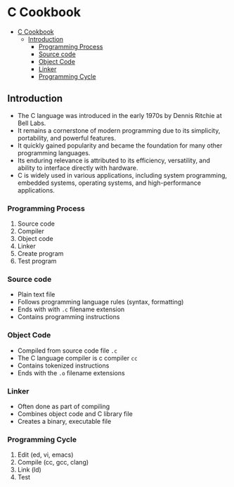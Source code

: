 # C Cookbook

- [C Cookbook](#c-cookbook)
  - [Introduction](#introduction)
    - [Programming Process](#programming-process)
    - [Source code](#source-code)
    - [Object Code](#object-code)
    - [Linker](#linker)
    - [Programming Cycle](#programming-cycle)

## Introduction

- The C language was introduced in the early 1970s by Dennis Ritchie at Bell Labs.
- It remains a cornerstone of modern programming due to its simplicity, portability, and powerful features.
- It quickly gained popularity and became the foundation for many other programming languages.
- Its enduring relevance is attributed to its efficiency, versatility, and ability to interface directly with hardware.
- C is widely used in various applications, including system programming, embedded systems, operating systems, and high-performance applications.

### Programming Process

1. Source code
2. Compiler
3. Object code
4. Linker
5. Create program
6. Test program

### Source code

- Plain text file
- Follows programming language rules (syntax, formatting)
- Ends with with `.c` filename extension
- Contains programming instructions

### Object Code

- Compiled from source code file `.c`
- The C language compiler is c compiler `cc`
- Contains tokenized instructions
- Ends with the `.o` filename extensions

### Linker

- Often done as part of compiling
- Combines object code and C library file
- Creates a binary, executable file

### Programming Cycle

1. Edit (ed, vi, emacs)
2. Compile (cc, gcc, clang)
3. Link (ld)
4. Test